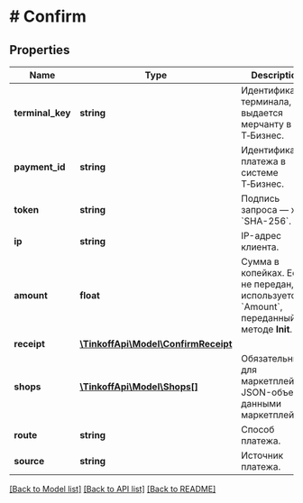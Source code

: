 # # Confirm

## Properties

Name | Type | Description | Notes
------------ | ------------- | ------------- | -------------
**terminal_key** | **string** | Идентификатор терминала, выдается мерчанту в Т‑Бизнес. |
**payment_id** | **string** | Идентификатор платежа в системе Т‑Бизнес. |
**token** | **string** | Подпись запроса — хэш &#x60;SHA-256&#x60;. |
**ip** | **string** | IP-адрес клиента. | [optional]
**amount** | **float** | Сумма в копейках. Если не передан, используется &#x60;Amount&#x60;, переданный в методе **Init**. | [optional]
**receipt** | [**\TinkoffApi\Model\ConfirmReceipt**](ConfirmReceipt.md) |  | [optional]
**shops** | [**\TinkoffApi\Model\Shops[]**](Shops.md) | Обязательный для маркетплейсов. JSON-объект с данными маркетплейса. | [optional]
**route** | **string** | Способ платежа. | [optional]
**source** | **string** | Источник платежа. | [optional]

[[Back to Model list]](../../README.md#models) [[Back to API list]](../../README.md#endpoints) [[Back to README]](../../README.md)
